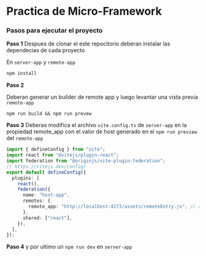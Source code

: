 # Practica de Micro-Framework

### Pasos para ejecutar el proyecto

**Paso 1**
Despues de clonar el este repocitorio deberan instalar las dependecias de cada proyecto

En `server-app` y `remote-app`

```cmd
npm install
```

**Paso 2**

Deberan generar un builder de remote app y luego levantar una vista previa
`remote-app`

```
npm run build && npm run prevew
```

**Paso 3**
Deberas modifica el archivo `vite.config.ts` de `server-app` en la propiedad remote_app con el valor de host generado en el `npm run preview` del `remote-app`

```ts
import { defineConfig } from "vite";
import react from "@vitejs/plugin-react";
import federation from "@originjs/vite-plugin-federation";
// https://vitejs.dev/config/
export default defineConfig({
  plugins: [
    react(),
    federation({
      name: "host-app",
      remotes: {
        remote_app: "http://localhost:4173/assets/remoteEntry.js", // aqui deberas colocar el puerto correspondiente que te genere la consola
      },
      shared: ["react"],
    }),
  ],
});
```

**Paso 4**
y por ultimo un `npm run dev` en `server-app`
